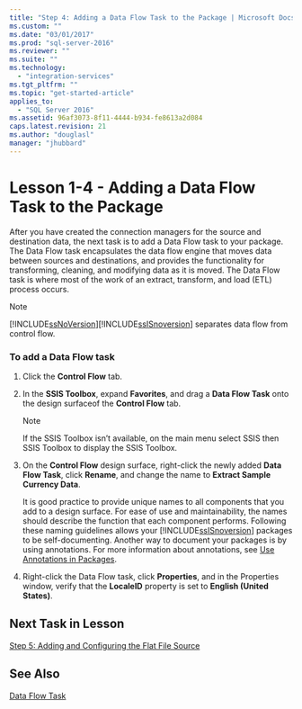 ```yaml
---
title: "Step 4: Adding a Data Flow Task to the Package | Microsoft Docs"
ms.custom: ""
ms.date: "03/01/2017"
ms.prod: "sql-server-2016"
ms.reviewer: ""
ms.suite: ""
ms.technology: 
  - "integration-services"
ms.tgt_pltfrm: ""
ms.topic: "get-started-article"
applies_to: 
  - "SQL Server 2016"
ms.assetid: 96af3073-8f11-4444-b934-fe8613a2d084
caps.latest.revision: 21
ms.author: "douglasl"
manager: "jhubbard"
---
```

# Lesson 1-4 - Adding a Data Flow Task to the Package
After you have created the connection managers for the source and destination data, the next task is to add a Data Flow task to your package. The Data Flow task encapsulates the data flow engine that moves data between sources and destinations, and provides the functionality for transforming, cleaning, and modifying data as it is moved. The Data Flow task is where most of the work of an extract, transform, and load (ETL) process occurs.  
  
> [!NOTE]  
> [!INCLUDE[ssNoVersion](../../a9notintoc/includes/ssnoversion-md.md)][!INCLUDE[ssISnoversion](../../a9notintoc/includes/ssisnoversion-md.md)] separates data flow from control flow.  
  
### To add a Data Flow task  
  
1.  Click the **Control Flow** tab.  
  
2.  In the **SSIS Toolbox**, expand **Favorites**, and drag a **Data Flow Task** onto the design surfaceof the **Control Flow** tab.  
  
    > [!NOTE]  
    > If the SSIS Toolbox isn’t available, on the main menu select SSIS then SSIS Toolbox to display the SSIS Toolbox.  
  
3.  On the **Control Flow** design surface, right-click the newly added **Data Flow Task**, click **Rename**, and change the name to **Extract Sample Currency Data**.  
  
    It is good practice to provide unique names to all components that you add to a design surface. For ease of use and maintainability, the names should describe the function that each component performs. Following these naming guidelines allows your [!INCLUDE[ssISnoversion](../../a9notintoc/includes/ssisnoversion-md.md)] packages to be self-documenting. Another way to document your packages is by using annotations. For more information about annotations, see [Use Annotations in Packages](../../integration-services/use-annotations-in-packages.md).  
  
4.  Right-click the Data Flow task, click **Properties**, and in the Properties window, verify that the **LocaleID** property is set to **English (United States)**.  
  
## Next Task in Lesson  
[Step 5: Adding and Configuring the Flat File Source](../../integration-services/tutorials/lesson-1-5-adding-and-configuring-the-flat-file-source.md)  
  
## See Also  
[Data Flow Task](../../integration-services/control-flow/data-flow-task.md)  
  
  
  
